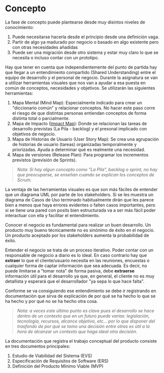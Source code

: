 # Concepto

La fase de concepto puede plantearse desde muy disintos niveles de conocimiento:
1. Puede necesitarse hacerla desde el principio desde una definición vaga.
1. Partir de algo ya madurado por negocio o basado en algo existente pero con otras necesidades añadidas
1. Puede ser una migración desde otro sistema y estar muy claro lo que se necesita o incluso contar con un prototipo.

Hay que tener en cuenta que independientemente del punto de partida hay que llegar a un entendimiento compartido (Shared Understanding) entre el equipo de desarrollo y el personal de negocio. Durante la asignatura se van a utilizar herramientas visuales que nos van a ayudar a esa puesta en común de conceptos, necesidades y objetivos. Se utilizarán las siguientes herramientas:
1. Mapa Mental (Mind Map): Especialmente indicado para crear un "diccionario común" y relacionar conceptos. No hacer este paso corre el riesgo de que distintas personas entiendan conceptos de forma distinta total o parcialmente.
1. Mapa de Impacto ([Impact Map](https://mamaqueesscrum.com/2019/11/11/1124/)): Donde se relacionan las tareas de desarrollo previstas (La Pila - backlog) y el presonal implicado con objetivos de negocio.
1. Mapa de Historias de Usuario (User Story Map): Se crea una agrupación de historias de usuario (tareas) organizadas temporalmente y priorizadas. Ayuda a determinar qué es realmente una necesidad.
1. Mapa de versiones (Release Plan): Para programar los incrementos previstos (previsión de Sprints).
> _Nota: Si hay algun concepto como "La Pila", backlog o sprint, no hay que preocuparse, se enseñan cuando se explican los conceptos de Scrum._

La ventaja de las herramientas visuales es que son más fáciles de entender que un diagrama UML por parte de los stakeholders. Si se les muestra un diagrama de Casos de Uso terminado habitualmente dirán que les parece bien a menos que haya errores evidentes o falten casos importantes, pero si se tiene una pared con posits bien estructurada va a ser más fácil poder interactuar con ella y facilitar el entendimiento.

Conocer el negocio es fundamental para realizar un buen desarrollo. Un producto muy bueno técnicamente no es sinónimo de éxito en el negocio. Un producto aceptado por los stakeholders aumenta la probabilidad de éxito.

Entender el negocio se trata de un proceso iterativo. Poder contar con un responsable de negocio a diario es lo ideal. En caso contrario hay que **extraer** lo que el cliente/usuario necesita en las reuniones, encuestas o cualquier forma de captar información que sea adecuada. Es decir, no puede limitarse a "tomar nota" de forma pasiva, debe **extraerse** información útil para el desarrollo ya que, en general, el cliente no es muy detallista y esperará que el desarrollador "ya sepa lo que hace falta".

Conforme se va consiguiendo ese entendimiento se debe ir registrando en documentación que sirva de explicación de por qué se ha hecho lo que se ha hecho y por qué no se ha hecho otra cosa.
> _Nota: a veces este último punto es clave pues el desarrollo se hace dentro de un contexto que en un futuro puede varias: legislación, tecnología, recursos, alcance objetivo, etc... por lo que disponer del trasfondo de por qué se tomo una decisión entre otras es útil a la hora de alcanzar un contexto que haga ideal otra decisión._

La documentación que registra el trabajo conceptual del producto consiste en tres documentos principales:
1. Estudio de Viabilidad del Sistema (EVS)
1. Especificación de Requisitos de Software (ERS)
1. Definición del Producto Mínimo Viable (MVP)